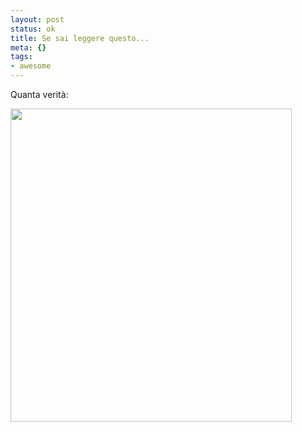```yaml
--- 
layout: post
status: ok
title: Se sai leggere questo...
meta: {}
tags: 
- awesome
---
```

Quanta verità:  
  
<a href='http://fast.mgpf.it/need_laid_2.jpg'><img src="http://fast.mgpf.it/need_laid_2.jpg" alt="" title="need_laid_2" width="450" height="501" class="aligncenter size-full wp-image-705" /></a>
  
 
